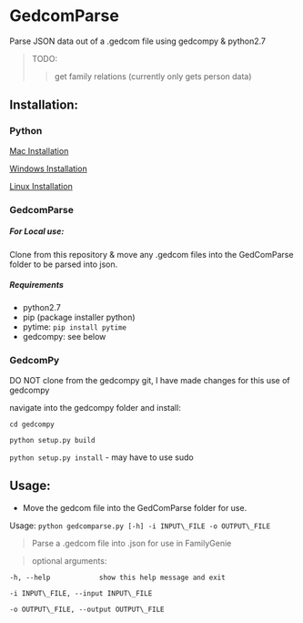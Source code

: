 # GedcomParse
Parse JSON data out of a .gedcom file using gedcompy & python2.7

>TODO:
  >>get family relations (currently only gets person data)
  
## Installation:
### Python
<a href="http://www.pyladies.com/blog/Get-Your-Mac-Ready-for-Python-Programming/"> Mac Installation </a>

<a href="http://www.howtogeek.com/197947/how-to-install-python-on-windows/"> Windows Installation </a>

<a href="http://docs.python-guide.org/en/latest/starting/install/linux/"> Linux Installation </a>
  
### GedcomParse
##### For Local use:
Clone from this repository & move any .gedcom files into the GedComParse folder to be parsed into json.
##### Requirements
* python2.7
* pip (package installer python)
* pytime: `pip install pytime`
* gedcompy: see below

### GedcomPy
DO NOT clone from the gedcompy git, I have made changes for this use of gedcompy

navigate into the gedcompy folder and install:

  `cd gedcompy`

  `python setup.py build`
  
  `python setup.py install` - may have to use sudo
  
## Usage:
* Move the gedcom file into the GedComParse folder for use.

Usage: `python gedcomparse.py [-h] -i INPUT\_FILE -o OUTPUT\_FILE`

> Parse a .gedcom file into .json for use in FamilyGenie

> optional arguments:

  `-h, --help            show this help message and exit`
  
  `-i INPUT\_FILE, --input INPUT\_FILE`
  
  `-o OUTPUT\_FILE, --output OUTPUT\_FILE`